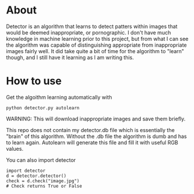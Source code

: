 About
=====

Detector is an algorithm that learns to detect patters within images that would be deemed inappropriate, or pornographic. I don't have much knowledge in machine learning prior to this project, but from what I can see the algorithm was capable of distinguishing appropriate from inappropriate images fairly well. It did take quite a bit of time for the algorithm to "learn" though, and I still have it learning as I am writing this.


How to use
==========

Get the algoithm learning automatically with

    python detector.py autolearn

WARNING: This will download inappropriate images and save them briefly.



This repo does not contain my detector.db file which is essentially the "brain" of this algorithm. Without the .db file the algorithm is dumb and has to learn again. Autolearn will generate this file and fill it with useful RGB values.

You can also import detector


    import detector
    d = detector.detector()
    check = d.check("image.jpg")
    # Check returns True or False
